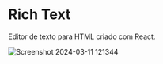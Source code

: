 # Rich Text 

Editor de texto para HTML criado com React. 

![Screenshot 2024-03-11 121344](https://github.com/kleberson154/Rich-Text/assets/79817657/c87a829d-ce50-4f16-91b7-d4c09a5d8b90)
